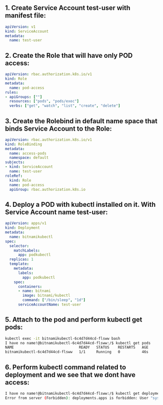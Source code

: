 ## 1. Create Service Account test-user with manifest file:
```YAML
apiVersion: v1
kind: ServiceAccount
metadata:
  name: test-user
```
## 2. Create the Role that will have only POD access:
```YAML
apiVersion: rbac.authorization.k8s.io/v1
kind: Role
metadata:
  name: pod-access
rules:
- apiGroups: [""]
  resources: ["pods", "pods/exec"]
  verbs: ["get", "watch", "list", "create", "delete"]
```
## 3. Create the Rolebind in default name space that binds Service Account to the Role:
```YAML
apiVersion: rbac.authorization.k8s.io/v1
kind: RoleBinding
metadata:
  name: access-pods
  namespace: default
subjects:
- kind: ServiceAccount
  name: test-user
roleRef:
  kind: Role
  name: pod-access
  apiGroup: rbac.authorization.k8s.io
```
## 4. Deploy a POD with kubectl installed on it. With Service Account name test-user:
```YAML
apiVersion: apps/v1
kind: Deployment
metadata:
  name: bitnamikubectl
spec:
  selector:
    matchLabels:
      app: podkubectl
  replicas: 1
  template:
    metadata:
      labels:
        app: podkubectl
    spec:
      containers:
      - name: bitnami
        image: bitnami/kubectl
        command: ["/bin/sleep", "1d"]
      serviceAccountName: test-user
```
## 5. Attach to the pod and perform kubectl get pods:
```bash
kubectl exec -it bitnamikubectl-6c4d7d44cd-flsww bash
I have no name!@bitnamikubectl-6c4d7d44cd-flsww:/$ kubectl get pods
NAME                              READY   STATUS    RESTARTS   AGE
bitnamikubectl-6c4d7d44cd-flsww   1/1     Running   0          46s
```
## 6. Perform kubectl command related to deployment and we see that we dont have access:
```bash
I have no name!@bitnamikubectl-6c4d7d44cd-flsww:/$ kubectl get deployments
Error from server (Forbidden): deployments.apps is forbidden: User "system:serviceaccount:default:test-user" cannot list resource "deployments" in API group "apps" in the namespace "default"
```